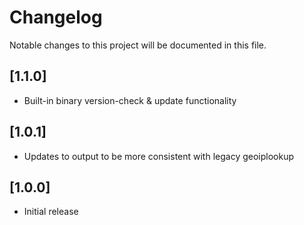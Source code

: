 # Changelog

Notable changes to this project will be documented in this file.

## [1.1.0]

- Built-in binary version-check & update functionality


## [1.0.1]

- Updates to output to be more consistent with legacy geoiplookup


## [1.0.0]

- Initial release
